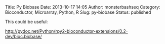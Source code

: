 Title: Py Biobase
Date: 2013-10-17 14:05
Author: monsterbashseq
Category: Bioconductor, Microarray, Python, R
Slug: py-biobase
Status: published

This could be useful:

http://pydoc.net/Python/rpy2-bioconductor-extensions/0.2-dev/bioc.biobase/
